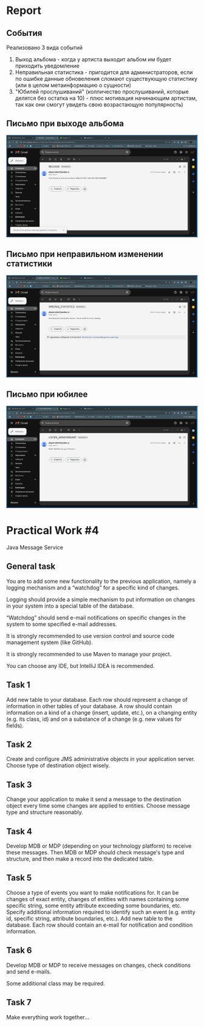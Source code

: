 # Report

## События

Реализовано 3 вида событий
1. Выход альбома - когда у артиста выходит альбом им будет приходить уведомление
2. Неправильная статистика - пригодится для администраторов, если по ошибке данные обновеления сломают существующую статистику (или в целом метаинформацию о сущности)
3. "Юбилей прослушиваний" (колличество прослушиваний, которые делятся без остатка на 10) - плюс мотивация начинающим артистам, так как они смогут увидеть свою возрастающую популярность) 

## Письмо при выходе альбома
![](./report_assets/mail_release.png)
## Письмо при неправильном изменении статистики
![](./report_assets/wrong_stats_mail.png)
## Письмо при юбилее
![](./report_assets/listen_anniversary_mail.png)


# Practical Work #4

Java Message Service

## General task

You are to add some new functionality to the previous application, namely a logging mechanism and a “watchdog” for a specific kind of changes.

Logging should provide a simple mechanism to put information on changes in your system into a special table of the database.

“Watchdog” should send e-mail notifications on specific changes in the system to some specified e-mail addresses.

It is strongly recommended to use version control and source code management system (like GitHub).

It is strongly recommended to use Maven to manage your project.

You can choose any IDE, but IntelliJ IDEA is recommended.

## Task 1

Add new table to your database. Each row should represent a change of information in other tables of your database. A row should contain information on a kind of a change (insert, update, etc.), on a changing entity (e.g. its class, id) and on a substance of a change (e.g. new values for fields).

## Task 2

Create and configure JMS administrative objects in your application server. Choose type of destination object wisely.

## Task 3

Change your application to make it send a message to the destination object every time some changes are applied to entities. Choose message type and structure reasonably.

## Task 4

Develop MDB or MDP (depending on your technology platform) to receive these messages. Then MDB or MDP should check message's type and structure, and then make a record into the dedicated table.

## Task 5

Choose a type of events you want to make notifications for. It can be changes of exact entity, changes of entities with names containing some specific string, some entity attribute exceeding some boundaries, etc. Specify additional information required to identify such an event (e.g. entity id, specific string, attribute boundaries, etc.).
Add new table to the database. Each row should contain an e-mail for notification and condition information.

## Task 6

Develop MDB or MDP to receive messages on changes, check conditions and send e-mails.

Some additional class may be required.

## Task 7

Make everything work together…
